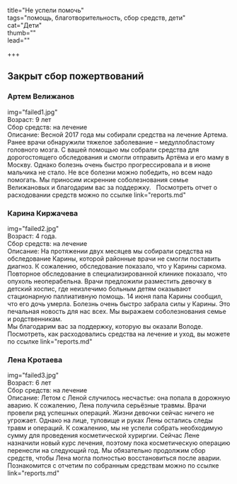 title="Не успели помочь"  
tags="помощь, благотворительность, сбор средств, дети"  
cat="Дети"   
thumb=""   
lead=""  

+++
## Закрыт сбор пожертвований
### Артем Велижанов
img="failed1.jpg"  
Возраст: 9 лет   
Сбор средств: на лечение   
Описание: Весной 2017 года мы собирали средства на лечение Артема. Ранее врачи обнаружили тяжелое заболевание – медуллобластому головного мозга. С вашей помощью мы собрали средства для дорогостоящего обследования и смогли отправить Артёма и его маму в Москву. Однако болезнь очень быстро прогрессировала и в июне мальчика не стало. Не все болезни можно победить, но всем надо помогать. Мы приносим искренние соболезнования семье Велижановых и благодарим вас за поддержку.   
Посмотреть отчет о расходовании средств можно по ссылке link="reports.md"
### Карина Киржачева
img="failed2.jpg"  
Возраст: 4 года.  
Сбор средств: на лечение  
Описание: На протяжении двух месяцев мы собирали средства на обследование Карины, которой районные врачи не смогли поставить диагноз. К сожалению, обследование показало, что у Карины саркома. Повторное обследование в специализированной клинике показало, что опухоль неоперабельна. Врачи предложили разместить девочку в детский хоспис, где неизлечимо больным детям оказывают стационарную паллиативную помощь. 14 июня папа Карины сообщил, что его дочь умерла. Болезнь очень быстро забрала силы у Карины. Это печальная новость для нас всех. Мы выражаем соболезнования семье и родственникам.     
Мы благодарим вас за поддержку, которую вы оказали Володе. Посмотреть, как расходовались средства на лечение и уход, вы можете по ссылке link="reports.md"  

### Лена Кротаева
img="failed3.jpg"  
Возраст: 6 лет  
Сбор средств: на лечение  
Описание: Летом с Леной случилось несчастье: она попала в дорожную аварию. К сожалению, Лена получила серьёзные травмы. Врачи провели ряд успешных операций. Жизни девочки сейчас ничего не угрожает. Однако на лице, туловище и руках Лены остались следы травм и операций. К сожалению, мы не успели собрать необходимую сумму для проведения косметической хуриргии. Сейчас Лене назначили новый курс лечения, поэтому пока косметическую операцию перенесли на следующий год. Мы обязательно продолжим сбор средств, чтобы Лена могла полностью восстановиться после аварии.   
Познакомится с отчетим по собранным средствам можно по ссылке link="reports.md"

